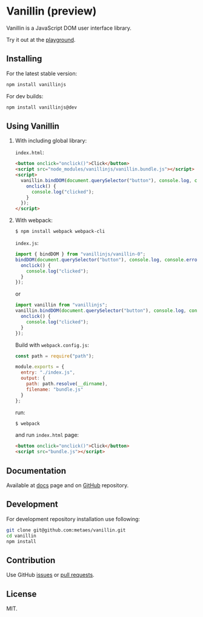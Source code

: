 # Vanillin (preview)

Vanillin is a JavaScript DOM user interface library.

Try it out at the [playground](http://metaes.org/playground.html).

## Installing

For the latest stable version:

```bash
npm install vanillinjs
```

For dev builds:

```bash
npm install vanillinjs@dev
```

## Using Vanillin

1. With including global library:

    `index.html`:

    ```html
    <button onclick="onclick()">Click</button>
    <script src="node_modules/vanillinjs/vanillin.bundle.js"></script> <!-- Or any other bundle location -->
    <script>
      vanillin.bindDOM(document.querySelector("button"), console.log, console.error, {
        onclick() {
          console.log("clicked");
        }
      });
    </script>
    ```

2. With webpack:

    ```bash
    $ npm install webpack webpack-cli
    ```

    `index.js`:

    ```javascript
    import { bindDOM } from "vanillinjs/vanillin-0";
    bindDOM(document.querySelector("button"), console.log, console.error, {
      onclick() {
        console.log("clicked");
      }
    });
    ```

    or

    ```javascript
    import vanillin from "vanillinjs";
    vanillin.bindDOM(document.querySelector("button"), console.log, console.error, {
      onclick() {
        console.log("clicked");
      }
    });
    ```

    Build with `webpack.config.js`:

    ```javascript
    const path = require("path");

    module.exports = {
      entry: "./index.js",
      output: {
        path: path.resolve(__dirname),
        filename: "bundle.js"
      }
    };
    ```

    run:

    ```bash
    $ webpack
    ```

    and run `index.html` page:

    ```html
    <button onclick="onclick()">Click</button>
    <script src="bundle.js"></script>
    ```

## Documentation

Available at [docs](http://metaes.org/docs-vanillin.html) page and on [GitHub](docs/main.md) repository.

## Development

For development repository installation use following:

```bash
git clone git@github.com:metaes/vanillin.git
cd vanillin
npm install
```

## Contribution

Use GitHub [issues](http://github.com/metaes/vanillin/issues) or [pull requests](https://github.com/metaes/vanillin/pulls).

## License

MIT.
